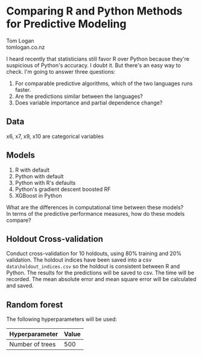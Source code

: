 # Comparing R and Python Methods for Predictive Modeling
Tom Logan  
tomlogan.co.nz

I heard recently that statisticians still favor R over Python because they're suspicious of Python's accuracy.
I doubt it.
But there's an easy way to check.
I'm going to answer three questions:
1. For comparable predictive algorithms, which of the two languages runs faster.
2. Are the predictions similar between the languages?
3. Does variable importance and partial dependence change?

## Data
x6, x7, x9, x10 are categorical variables


## Models
1. R with default
2. Python with default
3. Python with R's defaults
6. Python's gradient descent boosted RF
7. XGBoost in Python

What are the differences in computational time between these models?  
In terms of the predictive performance measures, how do these models compare?


## Holdout Cross-validation
Conduct cross-validation for 10 holdouts, using 80% training and 20% validation.
The holdout indices have been saved into a csv `data\holdout_indices.csv` so the holdout is consistent between R and Python.
The results for the predictions will be saved to csv.
The time will be recorded.
The mean absolute error and mean square error will be calculated and saved.

## Random forest
The following hyperparameters will be used:  

| Hyperparameter | Value |
| --- | --- |  
| Number of trees | 500 |
